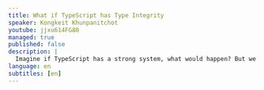 ```yaml
---
title: What if TypeScript has Type Integrity
speaker: Kongkeit Khunpanitchot
youtube: jjxu614FG80
managed: true
published: false
description: |
  Imagine if TypeScript has a strong system, what would happen? But we might not need to imagine. Tools like tRPC, Zod, Typia, Hook Form, and Elysia are making this dream a reality and what will happen when we reach there?
language: en
subtitles: [en]
---
```

